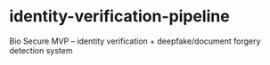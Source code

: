 # identity-verification-pipeline
Bio Secure MVP – identity verification + deepfake/document forgery detection system
